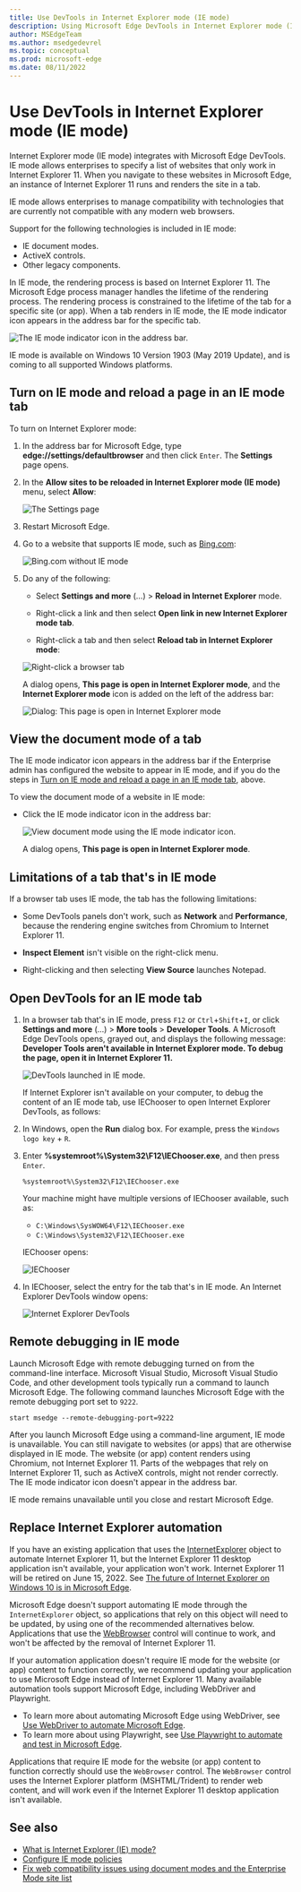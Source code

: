 ```yaml
---
title: Use DevTools in Internet Explorer mode (IE mode)
description: Using Microsoft Edge DevTools in Internet Explorer mode (IE mode).
author: MSEdgeTeam
ms.author: msedgedevrel
ms.topic: conceptual
ms.prod: microsoft-edge
ms.date: 08/11/2022
---
```

# Use DevTools in Internet Explorer mode (IE mode)

Internet Explorer mode (IE mode) integrates with Microsoft Edge DevTools.   IE mode allows enterprises to specify a list of websites that only work in Internet Explorer 11. When you navigate to these websites in Microsoft Edge, an instance of Internet Explorer 11 runs and renders the site in a tab.

IE mode allows enterprises to manage compatibility with technologies that are currently not compatible with any modern web browsers.

Support for the following technologies is included in IE mode:
*  IE document modes.
*  ActiveX controls.
*  Other legacy components.

In IE mode, the rendering process is based on Internet Explorer 11. The Microsoft Edge process manager handles the lifetime of the rendering process.  The rendering process is constrained to the lifetime of the tab for a specific site (or app).  When a tab renders in IE mode, the IE mode indicator icon appears in the address bar for the specific tab.

![The IE mode indicator icon in the address bar.](../media/ie-mode-badge.msft.png)

IE mode is available on Windows 10 Version 1903 (May 2019 Update), and is coming to all supported Windows platforms.


<!-- ====================================================================== -->
## Turn on IE mode and reload a page in an IE mode tab

To turn on Internet Explorer mode:

1. In the address bar for Microsoft Edge, type **edge://settings/defaultbrowser** and then click `Enter`.  The **Settings** page opens.

1. In the **Allow sites to be reloaded in Internet Explorer mode (IE mode)** menu, select **Allow**:

   ![The Settings page](./index-images/settings-page.png)

1. Restart Microsoft Edge.

1. Go to a website that supports IE mode, such as [Bing.com](https://www.bing.com/):

   ![Bing.com without IE mode](./index-images/bing-not-ie-mode.png)

1. Do any of the following:

   *  Select **Settings and more** (...) > **Reload in Internet Explorer** mode.

   *  Right-click a link and then select **Open link in new Internet Explorer mode tab**.

   *  Right-click a tab and then select **Reload tab in Internet Explorer mode**:

   ![Right-click a browser tab](./index-images/right-click-tab.png)

   A dialog opens, **This page is open in Internet Explorer mode**, and the **Internet Explorer mode** icon is added on the left of the address bar:

   ![Dialog: This page is open in Internet Explorer mode](./index-images/page-open-ie-mode.png)


<!-- ====================================================================== -->
## View the document mode of a tab

The IE mode indicator icon appears in the address bar if the Enterprise admin has configured the website to appear in IE mode, and if you do the steps in [Turn on IE mode and reload a page in an IE mode tab](#turn-on-ie-mode-and-reload-a-page-in-an-ie-mode-tab), above.

To view the document mode of a website in IE mode:

*  Click the IE mode indicator icon in the address bar:

   ![View document mode using the IE mode indicator icon.](../media/ie-mode-badge-doc-mode.msft.png)

   A dialog opens, **This page is open in Internet Explorer mode**.


<!-- ====================================================================== -->
## Limitations of a tab that's in IE mode

If a browser tab uses IE mode, the tab has the following limitations:

*  Some DevTools panels don't work, such as **Network** and **Performance**, because the rendering engine switches from Chromium to Internet Explorer 11.

*  **Inspect Element** isn't visible on the right-click menu.

*  Right-clicking and then selecting **View Source** launches Notepad.


<!-- ====================================================================== -->
## Open DevTools for an IE mode tab

1. In a browser tab that's in IE mode, press `F12` or `Ctrl`+`Shift`+`I`, or click **Settings and more** (...) > **More tools** > **Developer Tools**.  A Microsoft Edge DevTools opens, grayed out, and displays the following message: **Developer Tools aren't available in Internet Explorer mode.  To debug the page, open it in Internet Explorer 11.**

   ![DevTools launched in IE mode.](../media/ie-mode-devtools.msft.png)

   If Internet Explorer isn't available on your computer, to debug the content of an IE mode tab, use IEChooser to open Internet Explorer DevTools, as follows:

1. In Windows, open the **Run** dialog box.  For example, press the `Windows logo key` + `R`.

1. Enter **%systemroot%\System32\F12\IEChooser.exe**, and then press `Enter`.

   ```
   %systemroot%\System32\F12\IEChooser.exe
   ```

   Your machine might have multiple versions of IEChooser available, such as:
   * `C:\Windows\SysWOW64\F12\IEChooser.exe`
   * `C:\Windows\System32\F12\IEChooser.exe`

   IEChooser opens:

   ![IEChooser](./index-images/ie-chooser.png)

1. In IEChooser, select the entry for the tab that's in IE mode.  An Internet Explorer DevTools window opens:

   ![Internet Explorer DevTools](./index-images/ie-devtools.png)


<!-- ====================================================================== -->
## Remote debugging in IE mode

Launch Microsoft Edge with remote debugging turned on from the command-line interface.  Microsoft Visual Studio, Microsoft Visual Studio Code, and other development tools typically run a command to launch Microsoft Edge.  The following command launches Microsoft Edge with the remote debugging port set to `9222`.

```shell
start msedge --remote-debugging-port=9222
```

After you launch Microsoft Edge using a command-line argument, IE mode is unavailable.  You can still navigate to websites (or apps) that are otherwise displayed in IE mode.  The website (or app) content renders using Chromium, not Internet Explorer 11. Parts of the webpages that rely on Internet Explorer 11, such as ActiveX controls, might not render correctly.  The IE mode indicator icon doesn't appear in the address bar.

IE mode remains unavailable until you close and restart Microsoft Edge.


<!-- ====================================================================== -->
## Replace Internet Explorer automation

If you have an existing application that uses the [InternetExplorer](/previous-versions/windows/internet-explorer/ie-developer/platform-apis/aa752084(v=vs.85)) object to automate Internet Explorer 11, but the Internet Explorer 11 desktop application isn't available, your application won't work.  Internet Explorer 11 will be retired on June 15, 2022.  See [The future of Internet Explorer on Windows 10 is in Microsoft Edge](https://blogs.windows.com/windowsexperience/2021/05/19/the-future-of-internet-explorer-on-windows-10-is-in-microsoft-edge/).

Microsoft Edge doesn't support automating IE mode through the `InternetExplorer` object, so applications that rely on this object will need to be updated, by using one of the recommended alternatives below.  Applications that use the [WebBrowser](/previous-versions/windows/internet-explorer/ie-developer/platform-apis/aa752040(v=vs.85)) control will continue to work, and won't be affected by the removal of Internet Explorer 11.

If your automation application doesn't require IE mode for the website (or app) content to function correctly, we recommend updating your application to use Microsoft Edge instead of Internet Explorer 11. Many available automation tools support Microsoft Edge, including WebDriver and Playwright.

*  To learn more about automating Microsoft Edge using WebDriver, see [Use WebDriver to automate Microsoft Edge](../../webdriver-chromium/index.md).
*  To learn more about using Playwright, see [Use Playwright to automate and test in Microsoft Edge](../../playwright/index.md).

Applications that require IE mode for the website (or app) content to function correctly should use the `WebBrowser` control.  The `WebBrowser` control uses the Internet Explorer platform (MSHTML/Trident) to render web content, and will work even if the Internet Explorer 11 desktop application isn't available.


<!-- ====================================================================== -->
## See also

*  [What is Internet Explorer (IE) mode?](/deployedge/edge-ie-mode)
*  [Configure IE mode policies](/deployedge/edge-ie-mode-policies)
*  [Fix web compatibility issues using document modes and the Enterprise Mode site list](/internet-explorer/ie11-deploy-guide/fix-compat-issues-with-doc-modes-and-enterprise-mode-site-list)

